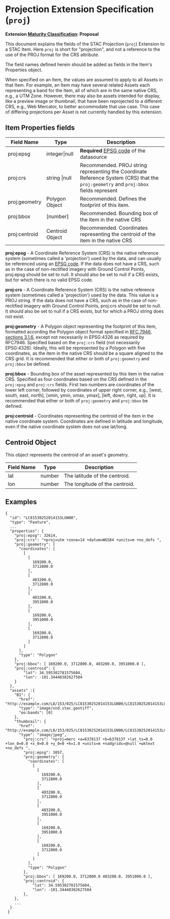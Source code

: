 # Projection Extension Specification (`proj`)

**Extension [Maturity Classification](../README.md#extension-maturity): Proposal**

This document explains the fields of the STAC Projection (`proj`) Extension to a STAC Item. Here `proj` is short
for "projection", and not a reference to the use of the PROJ format for the CRS attribute.

The field names defined herein should be added as fields in the Item's Properties object. 

When specified on an Item, the values are assumed to apply to all Assets in that Item.  For example, an Item may have several related Assets each representing a band for the Item, all of which are in the same native CRS, e.g., a UTM Zone.  However, there may also be assets intended for display, like a preview image or thumbnail, that have been reprojected to a different CRS, e.g., Web Mercator, to better accommodate that use case.  This case of differing projections per Asset is not currently handled by this extension.

## Item Properties fields

| Field Name       | Type                     | Description |
| ---------------- | ------------------------ | ----------- |
| proj:epsg        | integer\|null   | **Required** [EPSG code](http://www.epsg-registry.org/) of the datasource |
| proj:crs         | string \|null   | Recommended. PROJ string representing the Coordinate Reference System (CRS) that the `proj:geometry` and `proj:bbox` fields represent |
| proj:geometry    | Polygon Object  | Recommended. Defines the footprint of this item. |
| proj:bbox        | [number]        | Recommended. Bounding box of the item in the native CRS |
| proj:centroid    | Centroid Object | Recommended. Coordinates representing the centroid of the item in the native CRS |

**proj:epsg** - A Coordinate Reference System (CRS) is the native reference system (sometimes called a
'projection') used by the data, and can usually be referenced using an [EPSG code](http://epsg.io).
If the data does not have a CRS, such as in the case of non-rectified imagery with Ground Control
Points, proj:epsg should be set to null. It should also be set to null if a CRS exists, but for which
there is no valid EPSG code.

**proj:crs** - A Coordinate Reference System (CRS) is the native reference system (sometimes called a
'projection') used by the data. This value is a PROJ string.
If the data does not have a CRS, such as in the case of non-rectified imagery with Ground Control
Points, proj:crs should be set to null. It should also be set to null if a CRS exists, but for which
a PROJ string does not exist.

**proj:geometry** - A Polygon object representing the footprint of this item, formatted according the Polygon object format specified in [RFC 7946, sections 3.1.6](https://tools.ietf.org/html/rfc7946), except not necessarily in EPSG:4326 as required by RFC7946.  Specified based on the `proj:crs` field (not necessarily EPSG:4326). Ideally, this will be represented by a Polygon with five coordinates, as the item in the native CRS should be a square aligned to the CRS grid.  It is recommended that either or both of `proj:geometry` and `proj:bbox` be defined.

**proj:bbox** - Bounding box of the asset represented by this item in the native CRS. Specified as four coordinates based on the CRS defined in the `proj:epsg` and `proj:crs` fields.  First two numbers are coordinates of the lower left corner, followed by coordinates of upper right corner, e.g., \[west, south, east, north], \[xmin, ymin, xmax, ymax], \[left, down, right, up]. It is recommended that either or both of `proj:geometry` and `proj:bbox` be defined.

**proj:centroid** - Coordinates representing the centroid of the item in the native coordinate system.  Coordinates are defined in latitude and longitude, even if the native coordinate system does not use lat/long.

## Centroid Object

This object represents the centroid of an asset's geometry.

| Field Name          | Type   | Description                                                  |
| ------------------- | ------ | ------------------------------------------------------------ |
| lat                 | number | The latitude of the centroid.  |
| lon                 | number | The longitude of the centroid. |

## Examples

```
{
  "id": "LC81530252014153LGN00",
  "type": "Feature",
  ...
  "properties": {
    "proj:epsg": 32614,
    "proj:crs": "+proj=utm +zone=14 +datum=WGS84 +units=m +no_defs ",
    "proj:geometry": {
      "coordinates": [
        [
          [
            169200.0,
            3712800.0
          ],
          [
            403200.0,
            3712800.0
          ],
          [
            403200.0,
            3951000.0
          ],
          [
            169200.0,
            3951000.0
          ],
          [
            169200.0,
            3712800.0
          ]
        ]
      ],
      "type": "Polygon"
    },
    "proj:bbox": [ 169200.0, 3712800.0, 403200.0, 3951000.0 ],
    "proj:centroid": {
        "lat": 34.595302781575604, 
        "lon": -101.34448382627504 
    }
  },
  "assets" :{
    "B1": {
      "href": "http://example.com/L8/153/025/LC81530252014153LGN00/LC81530252014153LGN00_B1.TIF",
      "type": "image/vnd.stac.geotiff",
      "eo:bands": [0]
    },
    "thumbnail": {
      "href": "http://example.com/L8/153/025/LC81530252014153LGN00/LC81530252014153LGN00_thumbnail.jpg",
      "type": "image/jpeg",
        "proj:crs": "+proj=merc +a=6378137 +b=6378137 +lat_ts=0.0 +lon_0=0.0 +x_0=0.0 +y_0=0 +k=1.0 +units=m +nadgrids=@null +wktext +no_defs ",
        "proj:epsg": 3857,
        "proj:geometry": {
          "coordinates": [
            [
              [
                169200.0,
                3712800.0
              ],
              [
                403200.0,
                3712800.0
              ],
              [
                403200.0,
                3951000.0
              ],
              [
                169200.0,
                3951000.0
              ],
              [
                169200.0,
                3712800.0
              ]
            ]
          ],
          "type": "Polygon"
        },
        "proj:bbox": [ 169200.0, 3712800.0 403200.0, 3951000.0 ],
        "proj:centroid": { 
            "lat": 34.595302781575604, 
            "lon": -101.34448382627504 
        },
    },
    ...
  }
 }
```
